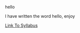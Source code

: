 
hello

I have written the word hello, enjoy

[Link To Syllabus](https://guruavivir.github.io/Repository_uno/Syllabus)
